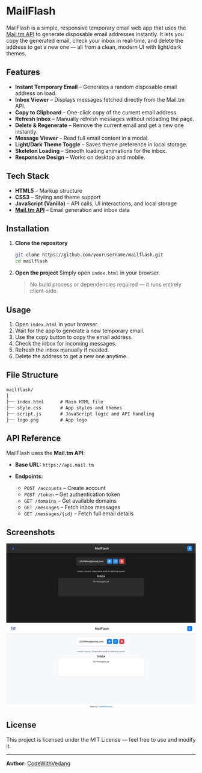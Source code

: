 # MailFlash

MailFlash is a simple, responsive temporary email web app that uses the [Mail.tm API](https://api.mail.tm) to generate disposable email addresses instantly. It lets you copy the generated email, check your inbox in real-time, and delete the address to get a new one — all from a clean, modern UI with light/dark themes.

## Features

- **Instant Temporary Email** – Generates a random disposable email address on load.
- **Inbox Viewer** – Displays messages fetched directly from the Mail.tm API.
- **Copy to Clipboard** – One-click copy of the current email address.
- **Refresh Inbox** – Manually refresh messages without reloading the page.
- **Delete & Regenerate** – Remove the current email and get a new one instantly.
- **Message Viewer** – Read full email content in a modal.
- **Light/Dark Theme Toggle** – Saves theme preference in local storage.
- **Skeleton Loading** – Smooth loading animations for the inbox.
- **Responsive Design** – Works on desktop and mobile.

## Tech Stack

- **HTML5** – Markup structure
- **CSS3** – Styling and theme support
- **JavaScript (Vanilla)** – API calls, UI interactions, and local storage
- **[Mail.tm API](https://docs.mail.tm)** – Email generation and inbox data

## Installation

1. **Clone the repository**
   ```bash
   git clone https://github.com/yourusername/mailflash.git
   cd mailflash
   ```

2. **Open the project**
   Simply open `index.html` in your browser.

   > No build process or dependencies required — it runs entirely client-side.

## Usage

1. Open `index.html` in your browser.
2. Wait for the app to generate a new temporary email.
3. Use the copy button to copy the email address.
4. Check the inbox for incoming messages.
5. Refresh the inbox manually if needed.
6. Delete the address to get a new one anytime.

## File Structure

```
mailflash/
│
├── index.html      # Main HTML file
├── style.css       # App styles and themes
├── script.js       # JavaScript logic and API handling
├── logo.png        # App logo
```

## API Reference

MailFlash uses the **Mail.tm API**:

* **Base URL:** `https://api.mail.tm`
* **Endpoints:**

  * `POST /accounts` – Create account
  * `POST /token` – Get authentication token
  * `GET /domains` – Get available domains
  * `GET /messages` – Fetch inbox messages
  * `GET /messages/{id}` – Fetch full email details

## Screenshots

![White Theme](/screenshot/sc1.jpg)
![Dark Theme](/screenshot/sc2.jpg)

## License

This project is licensed under the MIT License — feel free to use and modify it.

---

**Author:** [CodeWithVedang](https://github.com/CodeWithVedang)

```

